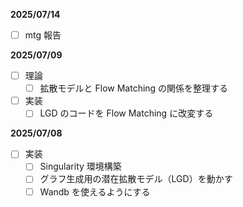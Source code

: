 **2025/07/14**

- [ ]  mtg 報告

**2025/07/09**

- [ ]  理論
    - [ ]  拡散モデルと Flow Matching の関係を整理する
- [ ]  実装
    - [ ]  LGD のコードを Flow Matching に改変する

**2025/07/08**

- [ ]  実装
    - [ ]  Singularity 環境構築
    - [ ]  グラフ生成用の潜在拡散モデル（LGD）を動かす
    - [ ]  Wandb を使えるようにする